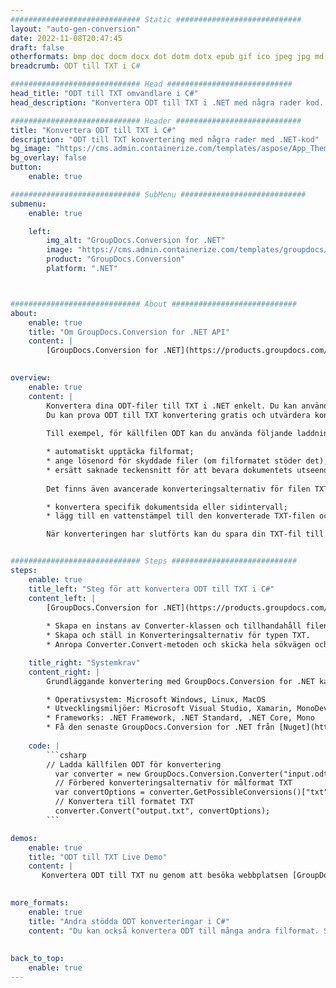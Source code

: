 ```yaml
---
############################# Static ############################
layout: "auto-gen-conversion"
date: 2022-11-08T20:47:45
draft: false
otherformats: bmp doc docm docx dot dotm dotx epub gif ico jpeg jpg md odt ott pdf png psd rtf tex tif tiff txt xps
breadcrumb: ODT till TXT i C#

############################# Head ############################
head_title: "ODT till TXT omvandlare i C#"
head_description: "Konvertera ODT till TXT i .NET med några rader kod. Använd GroupDocs Document Conversion API för att konvertera över 160 filformat."

############################# Header ############################
title: "Konvertera ODT till TXT i C#"
description: "ODT till TXT konvertering med några rader med .NET-kod"
bg_image: "https://cms.admin.containerize.com/templates/aspose/App_Themes/V3/images/bg/header1.png"
bg_overlay: false
button:
    enable: true

############################# SubMenu ############################
submenu:
    enable: true

    left:
        img_alt: "GroupDocs.Conversion for .NET"
        image: "https://cms.admin.containerize.com/templates/groupdocs/images/product-logos/90x90-noborder/groupdocs-conversion-net.png"
        product: "GroupDocs.Conversion"
        platform: ".NET"



############################# About ############################
about:
    enable: true
    title: "Om GroupDocs.Conversion for .NET API"
    content: |
        [GroupDocs.Conversion for .NET](https://products.groupdocs.com/conversion/net/) kan användas för att konvertera Microsoft Word, Excel, PowerPoint, PDF, Visio och andra format. GroupDocs.Conversion är ett fristående API som är lämpligt för back-end och interna system där hög prestanda krävs. Det beror inte på någon programvara som Microsoft eller Open Office.
    

overview:
    enable: true
    content: |
        Konvertera dina ODT-filer till TXT i .NET enkelt. Du kan använda bara ett par C# kodrader i valfri plattform som du vill, som - Windows, Linux, macOS.
        Du kan prova ODT till TXT konvertering gratis och utvärdera konverteringsresultatens kvalitet. Tillsammans med enkla filkonverteringsscenarier kan du prova mer avancerade alternativ för att ladda källfilen ODT och för att spara resultatet TXT. 
        
        Till exempel, för källfilen ODT kan du använda följande laddningsalternativ:

        * automatiskt upptäcka filformat;
        * ange lösenord för skyddade filer (om filformatet stöder det);
        * ersätt saknade teckensnitt för att bevara dokumentets utseende.
        
        Det finns även avancerade konverteringsalternativ för filen TXT:

        * konvertera specifik dokumentsida eller sidintervall;
        * lägg till en vattenstämpel till den konverterade TXT-filen och många fler.

        När konverteringen har slutförts kan du spara din TXT-fil till den lokala filsökvägen eller någon tredje parts lagring som FTP, Amazon S3, Google Drive, Dropbox etc. Observera - för att konvertera ODT till {{ TO}} det finns inget behov av någon ytterligare programvara installerad - som MS Office, Open Office, Adobe Acrobat Reader etc.


############################# Steps ############################
steps:
    enable: true
    title_left: "Steg för att konvertera ODT till TXT i C#"
    content_left: |
        [GroupDocs.Conversion for .NET](https://products.groupdocs.com/conversion/net/) gör det enkelt för utvecklare att konvertera en ODT-fil till TXT med några rader kod.
        
        * Skapa en instans av Converter-klassen och tillhandahåll filen ODT med den fullständiga sökvägen
        * Skapa och ställ in Konverteringsalternativ för typen TXT.
        * Anropa Converter.Convert-metoden och skicka hela sökvägen och formatet (TXT) som en parameter

    title_right: "Systemkrav"
    content_right: |
        Grundläggande konvertering med GroupDocs.Conversion for .NET kan göras med bara några enkla steg. Våra API:er stöds på alla större plattformar och operativsystem. Innan du kör koden nedan, se till att du har följande förutsättningar installerade på ditt system.

        * Operativsystem: Microsoft Windows, Linux, MacOS
        * Utvecklingsmiljöer: Microsoft Visual Studio, Xamarin, MonoDevelop
        * Frameworks: .NET Framework, .NET Standard, .NET Core, Mono
        * Få den senaste GroupDocs.Conversion for .NET från [Nuget](https://www.nuget.org/packages/groupdocs.conversion)
         
    code: |
        ```csharp    
        // Ladda källfilen ODT för konvertering
          var converter = new GroupDocs.Conversion.Converter("input.odt");
          // Förbered konverteringsalternativ för målformat TXT
          var convertOptions = converter.GetPossibleConversions()["txt"].ConvertOptions;
          // Konvertera till formatet TXT
          converter.Convert("output.txt", convertOptions);
        ```

demos:
    enable: true
    title: "ODT till TXT Live Demo"
    content: |
       Konvertera ODT till TXT nu genom att besöka webbplatsen [GroupDocs.Conversion App](https://products.groupdocs.app/conversion/family). Onlinedemo har följande fördelar
          

more_formats:
    enable: true
    title: "Andra stödda ODT konverteringar i C#"
    content: "Du kan också konvertera ODT till många andra filformat. Se listan nedan."
       
       
back_to_top:
    enable: true
---
```

